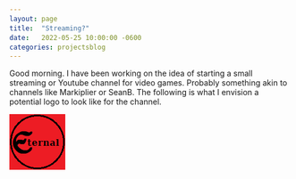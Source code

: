 ```yaml
---
layout: page
title:  "Streaming?"
date:   2022-05-25 10:00:00 -0600
categories: projectsblog
---
```


Good morning. I have been working on the idea of starting a small streaming or Youtube channel for video games. Probably something akin to channels like Markiplier or SeanB. The following is what I envision a potential logo to look like for the channel.

![Eternal](/assets/img/Eternal%20thumb.png "Stream logo.")